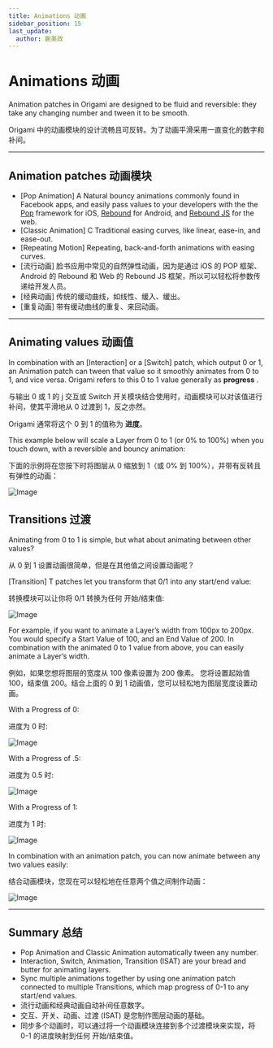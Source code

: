 ```yaml
---
title: Animations 动画
sidebar_position: 15
last_update:
  author: 蒯美政
---
```


# Animations 动画

Animation patches in Origami are designed to be fluid and reversible: they take any changing number and tween it to be smooth.

Origami 中的动画模块的设计流畅且可反转。为了动画平滑采用一直变化的数字和补间。

---

## Animation patches 动画模块

- [Pop Animation] A Natural bouncy animations commonly found in Facebook apps, and easily pass values to your developers with the the [Pop](https://github.com/facebook/pop) framework for iOS, [Rebound](https://facebook.github.io/rebound/) for Android, and [Rebound JS](https://github.com/facebook/rebound-js) for the web.
- [Classic Animation] C Traditional easing curves, like linear, ease-in, and ease-out.
- [Repeating Motion] Repeating, back-and-forth animations with easing curves.
- [流行动画] 脸书应用中常见的自然弹性动画，因为是通过 iOS 的 POP 框架、Android 的 Rebound 和 Web 的 Rebound JS 框架，所以可以轻松将参数传递给开发人员。
- [经典动画] 传统的缓动曲线，如线性、缓入、缓出。
- [重复动画] 带有缓动曲线的重复、来回动画。

---

## Animating values 动画值

In combination with an [Interaction] or a [Switch] patch, which output 0 or 1, an Animation patch can tween that value so it smoothly animates from 0 to 1, and vice versa. Origami refers to this 0 to 1 value generally as **progress** .

与输出 0 或 1 的 j 交互或 Switch 开关模块结合使用时，动画模块可以对该值进行补间，使其平滑地从 0 过渡到 1，反之亦然。

Origami 通常将这个 0 到 1 的值称为 **进度**。

This example below will scale a Layer from 0 to 1 (or 0% to 100%) when you touch down, with a reversible and bouncy animation:

下面的示例将在您按下时将图层从 0 缩放到 1（或 0% 到 100%），并带有反转且有弹性的动画：

![Image](./../../../static/img/docs/PatchEditor/animations-1.png)

## Transitions 过渡

Animating from 0 to 1 is simple, but what about animating between other values?

从 0 到 1 设置动画很简单，但是在其他值之间设置动画呢？

[Transition] T patches let you transform that 0/1 into any start/end value:

转换模块可以让你将 0/1 转换为任何 开始/结束值:

![Image](./../../../static/img/docs/PatchEditor/animations-2.png)

For example, if you want to animate a Layer’s width from 100px to 200px. You would specify a Start Value of 100, and an End Value of 200. In combination with the animated 0 to 1 value from above, you can easily animate a Layer’s width.

例如，如果您想将图层的宽度从 100 像素设置为 200 像素。 您将设置起始值 100，结束值 200。结合上面的 0 到 1 动画值，您可以轻松地为图层宽度设置动画。

With a Progress of 0:

进度为 0 时:

![Image](./../../../static/img/docs/PatchEditor/animations-3.png)

With a Progress of .5:

进度为 0.5 时:

![Image](./../../../static/img/docs/PatchEditor/animations-4.png)

With a Progress of 1:

进度为 1 时:

![Image](./../../../static/img/docs/PatchEditor/animations-5.png)

In combination with an animation patch, you can now animate between any two values easily:

结合动画模块，您现在可以轻松地在任意两个值之间制作动画：

![Image](./../../../static/img/docs/PatchEditor/animations-6.png)

---

## Summary 总结

- Pop Animation and Classic Animation automatically tween any number.
- Interaction, Switch, Animation, Transition (ISAT) are your bread and butter for animating layers.
- Sync multiple animations together by using one animation patch connected to multiple Transitions, which map progress of 0-1 to any start/end values.
- 流行动画和经典动画自动补间任意数字。
- 交互、开关、动画、过渡 (ISAT) 是您制作图层动画的基础。
- 同步多个动画时，可以通过将一个动画模块连接到多个过渡模块来实现，将 0-1 的进度映射到任何 开始/结束值。
